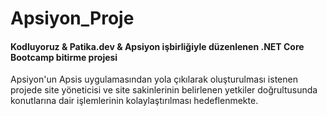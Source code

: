 # Apsiyon_Proje
#### Kodluyoruz & Patika.dev & Apsiyon işbirliğiyle düzenlenen .NET Core Bootcamp bitirme projesi 
Apsiyon'un Apsis uygulamasından yola çıkılarak oluşturulması istenen projede site yöneticisi ve site sakinlerinin belirlenen yetkiler doğrultusunda konutlarına dair işlemlerinin kolaylaştırılması hedeflenmekte.
